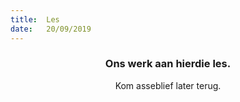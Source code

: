 ```yaml
---
title:  Les
date:   20/09/2019
---
```


### <center>Ons werk aan hierdie les.</center>
<center>Kom asseblief later terug.</center>
